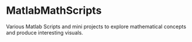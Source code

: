 # MatlabMathScripts
Various Matlab Scripts and mini projects to explore mathematical concepts and produce interesting visuals.
